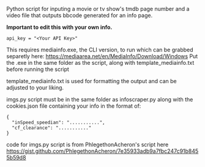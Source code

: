 Python script for inputing a movie or tv show's tmdb page number and a video file that outputs bbcode generated for an info page.

**Important to edit this with your own info.**

    api_key = "<Your API Key>"
    
This requires mediainfo.exe, the CLI version, to run which can be grabbed separetly here:
https://mediaarea.net/en/MediaInfo/Download/Windows
Put the .exe in the same folder as the script, along with template_mediainfo.txt before running the script

template_mediainfo.txt is used for formatting the output and can be adjusted to your liking.

imgs.py script must be in the same folder as infoscraper.py along with the cookies.json file containing your info in the format of:
    
    {
      "inSpeed_speedian": "...........",
      "cf_clearance": "..........."
    }

code for imgs.py script is from PhlegethonAcheron's script here https://gist.github.com/PhlegethonAcheron/7e35933adb9a7fbc247c91b8455b59d8
